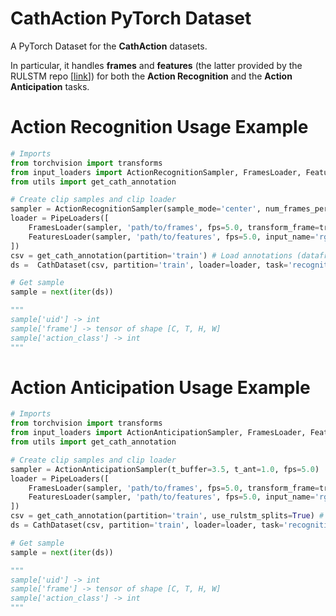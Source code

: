 # CathAction PyTorch Dataset

A PyTorch Dataset for the **CathAction** datasets.

In particular, it handles **frames** and **features** (the latter provided by the RULSTM repo [[link](https://github.com/fpv-iplab/rulstm)]) for both the **Action Recognition** and the **Action Anticipation** tasks.


# Action Recognition Usage Example

```python
# Imports
from torchvision import transforms
from input_loaders import ActionRecognitionSampler, FramesLoader, FeaturesLoader, PipeLoaders
from utils import get_cath_annotation

# Create clip samples and clip loader
sampler = ActionRecognitionSampler(sample_mode='center', num_frames_per_action=16)
loader = PipeLoaders([
    FramesLoader(sampler, 'path/to/frames', fps=5.0, transform_frame=transforms.ToTensor()),
    FeaturesLoader(sampler, 'path/to/features', fps=5.0, input_name='rgb'),
])
csv = get_cath_annotation(partition='train') # Load annotations (dataframe)
ds =  CathDataset(csv, partition='train', loader=loader, task='recognition') # Create the Cath dataset

# Get sample
sample = next(iter(ds))

"""
sample['uid'] -> int
sample['frame'] -> tensor of shape [C, T, H, W]
sample['action_class'] -> int
"""

```

# Action Anticipation Usage Example

```python
# Imports
from torchvision import transforms
from input_loaders import ActionAnticipationSampler, FramesLoader, FeaturesLoader, PipeLoaders
from utils import get_cath_annotation

# Create clip samples and clip loader
sampler = ActionAnticipationSampler(t_buffer=3.5, t_ant=1.0, fps=5.0)
loader = PipeLoaders([
    FramesLoader(sampler, 'path/to/frames', fps=5.0, transform_frame=transforms.ToTensor()),
    FeaturesLoader(sampler, 'path/to/features', fps=5.0, input_name='rgb'),
])
csv = get_cath_annotation(partition='train', use_rulstm_splits=True) # Load annotations (dataframe)
ds = CathDataset(csv, partition='train', loader=loader, task='recognition') # Create the Cath dataset

# Get sample
sample = next(iter(ds))

"""
sample['uid'] -> int
sample['frame'] -> tensor of shape [C, T, H, W]
sample['action_class'] -> int
"""

```